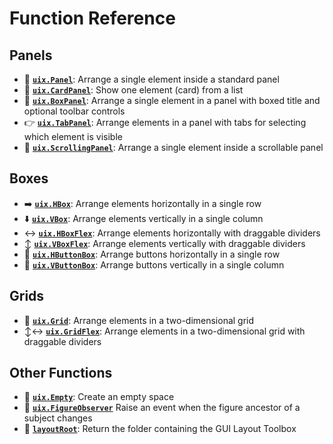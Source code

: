 # Function Reference

## Panels

* :page_facing_up: [**`uix.Panel`**](uixPanel.md): Arrange a single element inside a standard panel
* :card_index: [**`uix.CardPanel`**](uixCardPanel.md): Show one element (card) from a list
* :black_square_button: [**`uix.BoxPanel`**](uixBoxPanel.md): Arrange a single element in a panel with boxed title and optional toolbar controls
* :point_right: [**`uix.TabPanel`**](uixTabPanel.md): Arrange elements in a panel with tabs for selecting which element is visible
* :scroll: [**`uix.ScrollingPanel`**](uixScrollingPanel.md): Arrange a single element inside a scrollable panel

## Boxes

* :arrow_right: [**`uix.HBox`**](uixHBox.md): Arrange elements horizontally in a single row
* :arrow_down: [**`uix.VBox`**](uixVBox.md): Arrange elements vertically in a single column
* :left_right_arrow: [**`uix.HBoxFlex`**](uixHBox.md): Arrange elements horizontally with draggable dividers
* :arrow_up_down: [**`uix.VBoxFlex`**](uixVBox.md): Arrange elements vertically with draggable dividers
* :traffic_light: [**`uix.HButtonBox`**](uixHButtonBox.md): Arrange buttons horizontally in a single row
* :vertical_traffic_light: [**`uix.VButtonBox`**](uixVButtonBox.md): Arrange buttons vertically in a single column

## Grids

* :symbols: [**`uix.Grid`**](uixGrid.md): Arrange elements in a two-dimensional grid
* :arrow_up_down::left_right_arrow: [**`uix.GridFlex`**](uixGrid.md): Arrange elements in a two-dimensional grid with draggable dividers

## Other Functions

* :no_entry_sign: [**`uix.Empty`**](uixEmpty.md): Create an empty space
* :telescope: [**`uix.FigureObserver`**](uixFigureObserver.md) Raise an event when the figure ancestor of a subject changes
* :seedling: [**`layoutRoot`**](layoutRoot.md): Return the folder containing the GUI Layout Toolbox
